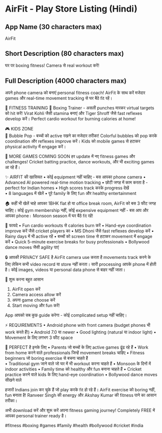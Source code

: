 # AirFit - Play Store Listing (Hindi)

## App Name (30 characters max)
AirFit

## Short Description (80 characters max)  
घर पर boxing fitness! Camera से real workout करें!

## Full Description (4000 characters max)

अपने phone camera को बनाएं personal fitness coach! AirFit के साथ करें मजेदार games और real-time movement tracking से घर बैठे fit रहें।

💪 FITNESS TRAINING
🥊 Boxing Trainer - असली punches मारकर virtual targets को hit करें! Virat Kohli जैसी stamina बनाएं और Tiger Shroff जैसे fast reflexes develop करें। Perfect cardio workout for burning calories at home!

🎮 KIDS ZONE  
🫧 Bubble Pop - बच्चों को active रखने का मजेदार तरीका! Colorful bubbles को pop करके coordination और reflexes improve करें। Kids को mobile games से हटाकर physical activity में engage करें।

🚀 MORE GAMES COMING SOON
हर update में नए fitness games और challenges! Cricket batting practice, dance workouts, और भी exciting games आ रहे हैं।

✨ AIRFIT की खासियत
• कोई equipment नहीं चाहिए - बस आपका phone camera
• Advanced AI powered real-time motion tracking
• छोटी जगह में काम करता है - perfect for Indian homes
• High scores track करके progress देखें  
• 8 languages में खेलें
• पूरे family के लिए fun और healthy entertainment

🏠 कहीं भी खेलें
चाहे आपका 1BHK flat हो या office break room, AirFit को बस 3 फीट जगह चाहिए। कोई gym membership नहीं, कोई expensive equipment नहीं - बस आप और आपका phone। Monsoon season में घर बैठे fit रहें!

💪 फायदे
• Fun cardio workouts से calories burn करें
• Hand-eye coordination improve करें जैसे cricket players का
• MS Dhoni जैसे fast reflexes develop करें
• Rainy days में भी active रहें
• बच्चों को screen time से हटाकर movement में engage करें
• Quick 5-minute exercise breaks for busy professionals
• Bollywood dance moves जैसी agility पाएं

🔒 आपकी PRIVACY SAFE है
AirFit camera use करता है movements track करने के लिए लेकिन कभी video record या store नहीं करता। सारी processing आपके phone में होती है। कोई images, videos या personal data phone से बाहर नहीं जाता।

📱 शुरू करना बहुत आसान
1. AirFit open करें
2. Camera access allow करें  
3. अपना game choose करें
4. Start moving और fun करें!

App आपको सब कुछ guide करेगा - कोई complicated setup नहीं चाहिए।

⚡ REQUIREMENTS
• Android phone with front camera (budget phones भी work करते हैं!)
• Android 7.0 या newer
• Good lighting (natural या indoor light)
• Movement के लिए लगभग 3 फीट space

🌟 PERFECT है इनके लिए
• Parents जो बच्चों के लिए active games ढूंढ रहे हैं
• Work from home करने वाले professionals जिन्हें movement breaks चाहिए
• Fitness beginners जो boring exercise से बचना चाहते हैं  
• Traditional gym जाने वाले जो घर में भी workout करना चाहते हैं
• Monsoon के दिनों में indoor activities
• Family time को healthy और fun बनाना चाहते हैं
• Cricket practice करने वाले kids के लिए hand-eye coordination
• Bollywood dance moves सीखने वाले

हजारों Indians join कर चुके हैं जो play करके fit हो रहे हैं। AirFit exercise को boring नहीं, fun बनाता है! Ranveer Singh की energy और Akshay Kumar की fitness पाने का आसान तरीका।

अभी download करें और शुरू करें अपना fitness gaming journey! Completely FREE में आपका personal trainer ready है।

#fitness #boxing #games #family #health #bollywood #cricket #india